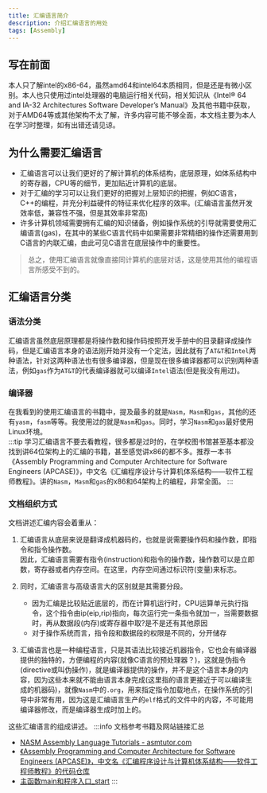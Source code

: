```yaml
---
title: 汇编语言简介
description: 介绍汇编语言的用处
tags: [Assembly]
---
```


## 写在前面
本人只了解intel的x86-64，虽然amd64和intel64本质相同，但是还是有微小区别。本人也只使用过intel处理器的电脑运行相关代码，相关知识从《Intel® 64 and IA-32 Architectures
Software Developer’s Manual》及其他书籍中获取，对于AMD64等或其他架构不太了解，许多内容可能不够全面，本文档主要为本人在学习时整理，如有出错还请见谅。


## 为什么需要汇编语言
* 汇编语言可以让我们更好的了解计算机的体系结构，底层原理，如体系结构中的寄存器，CPU等的细节，更加贴近计算机的底层。
* 对于汇编的学习可以让我们更好的把握对上层知识的把握，例如C语言，C++的编程，并充分利益硬件的特征来优化程序的效率。(汇编语言虽然开发效率低，兼容性不强，但是其效率非常高)
* 许多计算机领域需要拥有汇编的知识储备，例如操作系统的引导就需要使用汇编语言(gas)，在其中的某些C语言代码中如果需要非常精细的操作还需要用到C语言的内联汇编，由此可见C语言在底层操作中的重要性。
>总之，使用汇编语言就像直接同计算机的底层对话，这是使用其他的编程语言所感受不到的。
## 汇编语言分类

### 语法分类
汇编语言虽然底层原理都是将操作数和操作码按照开发手册中的目录翻译成操作码，但是汇编语言本身的语法刚开始并没有一个定法，因此就有了<code>AT&T</code>和<code>Intel</code>两种语法，针对这两种语法也有很多编译器，但是现在很多编译器都可以识别两种语法，例如<code>gas</code>作为<code>AT&T</code>的代表编译器就可以编译<code>Intel</code>语法(但是我没有用过)。

### 编译器
在我看到的使用汇编语言的书籍中，提及最多的就是<code>Nasm</code>，<code>Masm</code>和<code>gas</code>，其他的还有<code>yasm</code>，<code>fasm</code>等等。我使用过的就是<code>Nasm</code>和<code>gas</code>。同时，学习<code>Nasm</code>和<code>gas</code>最好使用Linux环境。  
:::tip
学习汇编语言不要去看教程，很多都是过时的，在学校图书馆甚至基本都没找到讲64位架构上的汇编的书籍，甚至感觉讲x86的都不多。推荐一本书《Assembly Programming and Computer Architecture for Software Engineers (APCASE)》，中文名《汇编程序设计与计算机体系结构——软件工程师教程》。讲的<code>Nasm</code>，<code>Masm</code>和<code>gas</code>的x86和64架构上的编程，非常全面。
:::

### 文档组织方式
文档讲述汇编内容会着重从：  
1. 汇编语言从底层来说是翻译成机器码的，也就是说需要操作码和操作数，即指令和指令操作数。  
因此，汇编语言需要有指令(instruction)和指令的操作数，操作数可以是立即数，寄存器或者内存空间。在这里，内存空间通过标识符(变量)来标志。  
2. 同时，汇编语言与高级语言大的区别就是其需要分段。
     * 因为汇编是比较贴近底层的，而在计算机运行时，CPU运算单元执行指令，这个指令由ip(eip,rip)指向，每次运行完一条指令就加一，当需要数据时，再从数据段(内存)或寄存器中取?是不是还有其他原因
    * 对于操作系统而言，指令段和数据段的权限是不同的，分开储存

3. 汇编语言也是一种编程语言，只是其语法比较接近机器指令，它也会有编译器提供的独特的，方便编程的内容(就像C语言的预处理器？)，这就是伪指令(directive或叫伪操作)，就是编译器提供的操作，并不是这个语言本身的内容，因为这些本来就不能由语言本身完成(这里指的语言更接近于可以编译生成的机器码)，就像<code>Nasm</code>中的<code>.org</code>，用来指定指令加载地点，在操作系统的引导中非常有用，因为这是汇编语言生产的<code>elf</code>格式的文件中的内容，不可能用编译器修改，而是编译器生成时加上的。  

这些汇编语言的组成讲述。
:::info
文档参考书籍及网站链接汇总
* [NASM Assembly Language Tutorials - asmtutor.com](https://asmtutor.com)
* [《Assembly Programming and Computer Architecture for Software Engineers (APCASE)》，中文名《汇编程序设计与计算机体系结构——软件工程师教程》的代码仓库](https://github.com/brianrhall/Assembly)
* [主函数main和程序入口_start](https://blog.csdn.net/m0_55708805/article/details/117827482)
:::